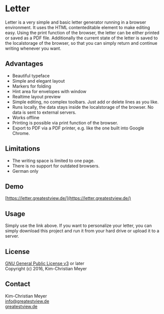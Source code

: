# Letter
Letter is a very simple and basic letter generator running in a browser environment. It uses the HTML contenteditable element to make editing easy. Using the print function of the browser, the letter can be either printed or saved as a PDF file. Additionally the current state of the letter is saved to the localstorage of the browser, so that you can simply return and continue writing whenever you want.

## Advantages
- Beautiful typeface
- Simple and elegant layout
- Markers for folding
- Hint area for envelopes with window
- Realtime layout preview
- Simple editing, no complex toolbars. Just add or delete lines as you like.
- Runs locally, the data stays inside the localstorage of the browser. No data is sent to external servers.
- Works offline
- Printing is possible via print function of the browser.
- Export to PDF via a PDF printer, e.g. like the one built into Google Chrome.

## Limitations
- The writing space is limited to one page.
- There is no support for outdated browsers.
- German only

## Demo
[https://letter.greatestview.de/](https://letter.greatestview.de/)

## Usage
Simply use the link above. If you want to personalize your letter, you can simply download this project and run it from your hard drive or upload it to a server.

## License
[GNU General Public License v3](http://www.gnu.org/licenses/gpl-3.0.html) or later  
Copyright (c) 2016, Kim-Christian Meyer

## Contact
Kim-Christian Meyer  
[info@greatestview.de](mailto:info@greatestview.de)  
[greatestview.de](https://greatestview.de)
